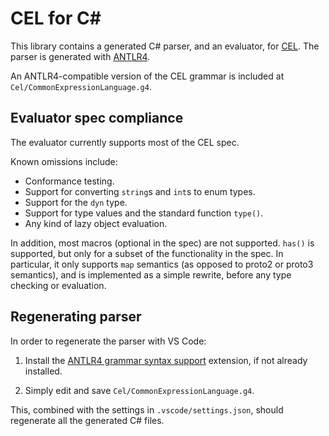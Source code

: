 # CEL for C#

This library contains a generated C# parser, and an evaluator, for [CEL][]. The
parser is generated with [ANTLR4](https://www.antlr.org/).

An ANTLR4-compatible version of the CEL grammar is included at
`Cel/CommonExpressionLanguage.g4`.

## Evaluator spec compliance

The evaluator currently supports most of the CEL spec.

Known omissions include:

- Conformance testing.
- Support for converting `string`s and `int`s to enum types.
- Support for the `dyn` type.
- Support for type values and the standard function `type()`.
- Any kind of lazy object evaluation.

In addition, most macros (optional in the spec) are not supported. `has()` is
supported, but only for a subset of the functionality in the spec. In
particular, it only supports `map` semantics (as opposed to proto2 or proto3
semantics), and is implemented as a simple rewrite, before any type checking or
evaluation.

## Regenerating parser

In order to regenerate the parser with VS Code:

1. Install the
   [ANTLR4 grammar syntax support](https://marketplace.visualstudio.com/items?itemName=mike-lischke.vscode-antlr4)
   extension, if not already installed.

2. Simply edit and save `Cel/CommonExpressionLanguage.g4`.

This, combined with the settings in `.vscode/settings.json`, should regenerate
all the generated C# files.

<!-- prettier-ignore-start -->

[CEL]: https://github.com/google/cel-spec

<!-- prettier-ignore-end -->
